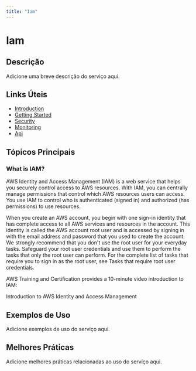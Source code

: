 ```yaml
---
title: "Iam"
---
```


# Iam

## Descrição

Adicione uma breve descrição do serviço aqui.

## Links Úteis

- [Introduction](https://docs.aws.amazon.com/IAM/latest/UserGuide/introduction.html)
- [Getting Started](https://docs.aws.amazon.com/IAM/latest/UserGuide/getting-started.html)
- [Security](https://docs.aws.amazon.com/IAM/latest/UserGuide/security.html)
- [Monitoring](https://docs.aws.amazon.com/IAM/latest/UserGuide/monitoring.html)
- [Api](https://docs.aws.amazon.com/IAM/latest/UserGuide/api.html)

## Tópicos Principais

### What is IAM?

AWS Identity and Access Management (IAM) is a web service that helps you securely control access to AWS
    resources. With IAM, you can centrally manage permissions that control which AWS resources
    users can access. You use IAM to control who is authenticated (signed in) and authorized (has
    permissions) to use resources.

When you create an AWS account, you begin with one sign-in identity that has complete
    access to all AWS services and resources in the account. This identity is called the
    AWS account root user and is accessed by signing in with the email address
    and password that you used to create the account. We strongly recommend that you don't use
    the root user for your everyday tasks. Safeguard your root user credentials and use them to perform
    the tasks that only the root user can perform. 
  For the complete list of tasks that require you to sign in as the root user, see Tasks that require root user credentials.
 

AWS Training and Certification provides a 10-minute video introduction to IAM:

Introduction to
        AWS Identity and Access Management

## Exemplos de Uso

Adicione exemplos de uso do serviço aqui.

## Melhores Práticas

Adicione melhores práticas relacionadas ao uso do serviço aqui.
